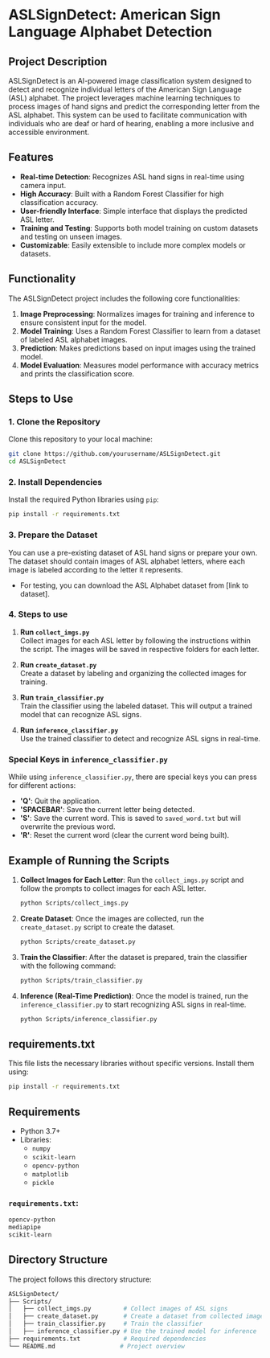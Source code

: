 
# ASLSignDetect: American Sign Language Alphabet Detection

## Project Description
ASLSignDetect is an AI-powered image classification system designed to detect and recognize individual letters of the American Sign Language (ASL) alphabet. The project leverages machine learning techniques to process images of hand signs and predict the corresponding letter from the ASL alphabet. This system can be used to facilitate communication with individuals who are deaf or hard of hearing, enabling a more inclusive and accessible environment.

## Features
- **Real-time Detection**: Recognizes ASL hand signs in real-time using camera input.
- **High Accuracy**: Built with a Random Forest Classifier for high classification accuracy.
- **User-friendly Interface**: Simple interface that displays the predicted ASL letter.
- **Training and Testing**: Supports both model training on custom datasets and testing on unseen images.
- **Customizable**: Easily extensible to include more complex models or datasets.

## Functionality
The ASLSignDetect project includes the following core functionalities:
1. **Image Preprocessing**: Normalizes images for training and inference to ensure consistent input for the model.
2. **Model Training**: Uses a Random Forest Classifier to learn from a dataset of labeled ASL alphabet images.
3. **Prediction**: Makes predictions based on input images using the trained model.
4. **Model Evaluation**: Measures model performance with accuracy metrics and prints the classification score.

## Steps to Use
### 1. Clone the Repository
Clone this repository to your local machine:
```bash
git clone https://github.com/yourusername/ASLSignDetect.git
cd ASLSignDetect
```

### 2. Install Dependencies
Install the required Python libraries using `pip`:
```bash
pip install -r requirements.txt
```

### 3. Prepare the Dataset
You can use a pre-existing dataset of ASL hand signs or prepare your own. The dataset should contain images of ASL alphabet letters, where each image is labeled according to the letter it represents.

- For testing, you can download the ASL Alphabet dataset from [link to dataset].

### 4. Steps to use

1. **Run `collect_imgs.py`**  
   Collect images for each ASL letter by following the instructions within the script. The images will be saved in respective folders for each letter.

2. **Run `create_dataset.py`**  
   Create a dataset by labeling and organizing the collected images for training.

3. **Run `train_classifier.py`**  
   Train the classifier using the labeled dataset. This will output a trained model that can recognize ASL signs.

4. **Run `inference_classifier.py`**  
   Use the trained classifier to detect and recognize ASL signs in real-time.

### Special Keys in `inference_classifier.py`

While using `inference_classifier.py`, there are special keys you can press for different actions:

- **'Q'**: Quit the application.
- **'SPACEBAR'**: Save the current letter being detected.
- **'S'**: Save the current word. This is saved to `saved_word.txt` but will overwrite the previous word.
- **'R'**: Reset the current word (clear the current word being built).

## Example of Running the Scripts

1. **Collect Images for Each Letter**:
    Run the `collect_imgs.py` script and follow the prompts to collect images for each ASL letter.

    ```bash
    python Scripts/collect_imgs.py
    ```

2. **Create Dataset**:
    Once the images are collected, run the `create_dataset.py` script to create the dataset.

    ```bash
    python Scripts/create_dataset.py
    ```

3. **Train the Classifier**:
    After the dataset is prepared, train the classifier with the following command:

    ```bash
    python Scripts/train_classifier.py
    ```

4. **Inference (Real-Time Prediction)**:
    Once the model is trained, run the `inference_classifier.py` to start recognizing ASL signs in real-time.

    ```bash
    python Scripts/inference_classifier.py
    ```

## requirements.txt

This file lists the necessary libraries without specific versions. Install them using:

```bash
pip install -r requirements.txt
```

## Requirements

- Python 3.7+
- Libraries:
  - `numpy`
  - `scikit-learn`
  - `opencv-python`
  - `matplotlib`
  - `pickle`

### `requirements.txt`:
```bash
opencv-python
mediapipe
scikit-learn
```

## Directory Structure
The project follows this directory structure:
```bash
ASLSignDetect/
├── Scripts/
│   ├── collect_imgs.py         # Collect images of ASL signs
│   ├── create_dataset.py       # Create a dataset from collected images
│   ├── train_classifier.py     # Train the classifier
│   ├── inference_classifier.py # Use the trained model for inference
├── requirements.txt            # Required dependencies
└── README.md                  # Project overview
```
